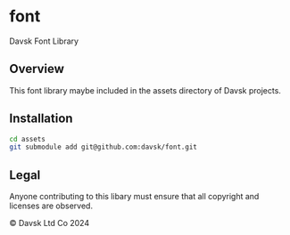 # font
Davsk Font Library
## Overview
This font library maybe included in the assets directory of Davsk projects.
## Installation
``` zsh
cd assets
git submodule add git@github.com:davsk/font.git 
```
## Legal
Anyone contributing to this libary must ensure that all copyright and licenses are observed.

© Davsk Ltd Co 2024
